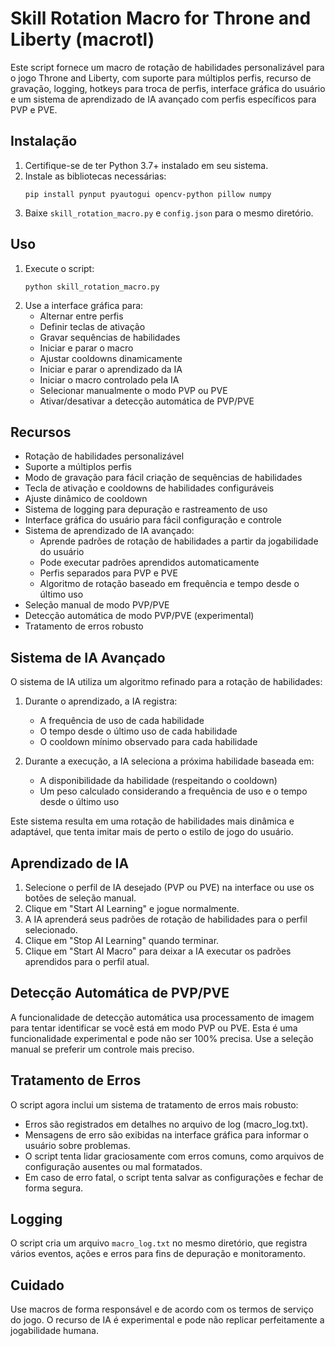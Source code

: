 
# Skill Rotation Macro for Throne and Liberty (macrotl)

Este script fornece um macro de rotação de habilidades personalizável para o jogo Throne and Liberty, com suporte para múltiplos perfis, recurso de gravação, logging, hotkeys para troca de perfis, interface gráfica do usuário e um sistema de aprendizado de IA avançado com perfis específicos para PVP e PVE.

## Instalação

1. Certifique-se de ter Python 3.7+ instalado em seu sistema.
2. Instale as bibliotecas necessárias:
   ```
   pip install pynput pyautogui opencv-python pillow numpy
   ```
3. Baixe `skill_rotation_macro.py` e `config.json` para o mesmo diretório.

## Uso

1. Execute o script:
   ```
   python skill_rotation_macro.py
   ```
2. Use a interface gráfica para:
   - Alternar entre perfis
   - Definir teclas de ativação
   - Gravar sequências de habilidades
   - Iniciar e parar o macro
   - Ajustar cooldowns dinamicamente
   - Iniciar e parar o aprendizado da IA
   - Iniciar o macro controlado pela IA
   - Selecionar manualmente o modo PVP ou PVE
   - Ativar/desativar a detecção automática de PVP/PVE

## Recursos

- Rotação de habilidades personalizável
- Suporte a múltiplos perfis
- Modo de gravação para fácil criação de sequências de habilidades
- Tecla de ativação e cooldowns de habilidades configuráveis
- Ajuste dinâmico de cooldown
- Sistema de logging para depuração e rastreamento de uso
- Interface gráfica do usuário para fácil configuração e controle
- Sistema de aprendizado de IA avançado:
  - Aprende padrões de rotação de habilidades a partir da jogabilidade do usuário
  - Pode executar padrões aprendidos automaticamente
  - Perfis separados para PVP e PVE
  - Algoritmo de rotação baseado em frequência e tempo desde o último uso
- Seleção manual de modo PVP/PVE
- Detecção automática de modo PVP/PVE (experimental)
- Tratamento de erros robusto

## Sistema de IA Avançado

O sistema de IA utiliza um algoritmo refinado para a rotação de habilidades:

1. Durante o aprendizado, a IA registra:
   - A frequência de uso de cada habilidade
   - O tempo desde o último uso de cada habilidade
   - O cooldown mínimo observado para cada habilidade

2. Durante a execução, a IA seleciona a próxima habilidade baseada em:
   - A disponibilidade da habilidade (respeitando o cooldown)
   - Um peso calculado considerando a frequência de uso e o tempo desde o último uso

Este sistema resulta em uma rotação de habilidades mais dinâmica e adaptável, que tenta imitar mais de perto o estilo de jogo do usuário.

## Aprendizado de IA

1. Selecione o perfil de IA desejado (PVP ou PVE) na interface ou use os botões de seleção manual.
2. Clique em "Start AI Learning" e jogue normalmente.
3. A IA aprenderá seus padrões de rotação de habilidades para o perfil selecionado.
4. Clique em "Stop AI Learning" quando terminar.
5. Clique em "Start AI Macro" para deixar a IA executar os padrões aprendidos para o perfil atual.

## Detecção Automática de PVP/PVE

A funcionalidade de detecção automática usa processamento de imagem para tentar identificar se você está em modo PVP ou PVE. Esta é uma funcionalidade experimental e pode não ser 100% precisa. Use a seleção manual se preferir um controle mais preciso.

## Tratamento de Erros

O script agora inclui um sistema de tratamento de erros mais robusto:

- Erros são registrados em detalhes no arquivo de log (macro_log.txt).
- Mensagens de erro são exibidas na interface gráfica para informar o usuário sobre problemas.
- O script tenta lidar graciosamente com erros comuns, como arquivos de configuração ausentes ou mal formatados.
- Em caso de erro fatal, o script tenta salvar as configurações e fechar de forma segura.

## Logging

O script cria um arquivo `macro_log.txt` no mesmo diretório, que registra vários eventos, ações e erros para fins de depuração e monitoramento.

## Cuidado

Use macros de forma responsável e de acordo com os termos de serviço do jogo. O recurso de IA é experimental e pode não replicar perfeitamente a jogabilidade humana.
